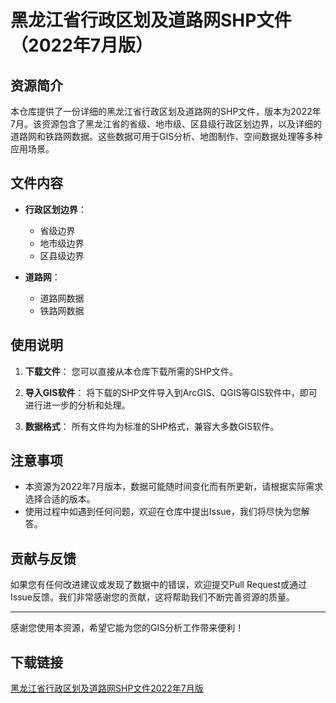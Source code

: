 # 黑龙江省行政区划及道路网SHP文件（2022年7月版）

## 资源简介

本仓库提供了一份详细的黑龙江省行政区划及道路网的SHP文件，版本为2022年7月。该资源包含了黑龙江省的省级、地市级、区县级行政区划边界，以及详细的道路网和铁路网数据。这些数据可用于GIS分析、地图制作、空间数据处理等多种应用场景。

## 文件内容

- **行政区划边界**：
  - 省级边界
  - 地市级边界
  - 区县级边界

- **道路网**：
  - 道路网数据
  - 铁路网数据

## 使用说明

1. **下载文件**：
   您可以直接从本仓库下载所需的SHP文件。

2. **导入GIS软件**：
   将下载的SHP文件导入到ArcGIS、QGIS等GIS软件中，即可进行进一步的分析和处理。

3. **数据格式**：
   所有文件均为标准的SHP格式，兼容大多数GIS软件。

## 注意事项

- 本资源为2022年7月版本，数据可能随时间变化而有所更新，请根据实际需求选择合适的版本。
- 使用过程中如遇到任何问题，欢迎在仓库中提出Issue，我们将尽快为您解答。

## 贡献与反馈

如果您有任何改进建议或发现了数据中的错误，欢迎提交Pull Request或通过Issue反馈。我们非常感谢您的贡献，这将帮助我们不断完善资源的质量。

---

感谢您使用本资源，希望它能为您的GIS分析工作带来便利！

## 下载链接

[黑龙江省行政区划及道路网SHP文件2022年7月版](https://pan.quark.cn/s/c0dab64409a5)